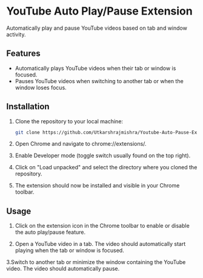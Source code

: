 # YouTube Auto Play/Pause Extension

Automatically play and pause YouTube videos based on tab and window activity.


## Features

- Automatically plays YouTube videos when their tab or window is focused.
- Pauses YouTube videos when switching to another tab or when the window loses focus.


## Installation

1. Clone the repository to your local machine:
   ```bash
   git clone https://github.com/Utkarshrajmishra/Youtube-Auto-Pause-Extension

2. Open Chrome and navigate to chrome://extensions/.

3. Enable Developer mode (toggle switch usually found on the top right).

4. Click on "Load unpacked" and select the directory where you cloned the repository.

5. The extension should now be installed and visible in your Chrome toolbar.

## Usage

1. Click on the extension icon in the Chrome toolbar to enable or disable the auto play/pause feature.

2. Open a YouTube video in a tab. The video should automatically start playing when the tab or window is focused.

3.Switch to another tab or minimize the window containing the YouTube video. The video should automatically pause.
